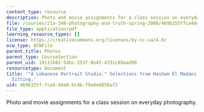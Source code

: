 ```yaml
---
content_type: resource
description: Photo and movie assignments for a class session on everyday photography.
file: /courses/21a-348-photography-and-truth-spring-2008/469b155ffca4d4a0bc4bf9a4e8856af2_MIT21A_348S08_portraitsL.pdf
file_type: application/pdf
learning_resource_types: []
license: https://creativecommons.org/licenses/by-nc-sa/4.0/
ocw_type: OCWFile
parent_title: Photos
parent_type: CourseSection
parent_uid: 19111682-54bc-253f-8e45-4331c89aad90
resourcetype: Document
title: '"A Lebanese Portrait Studio." Selections from Hashem El Madani and Mapping
  Sitting.'
uid: 469b155f-fca4-d4a0-bc4b-f9a4e8856af2
---
```

Photo and movie assignments for a class session on everyday photography.
